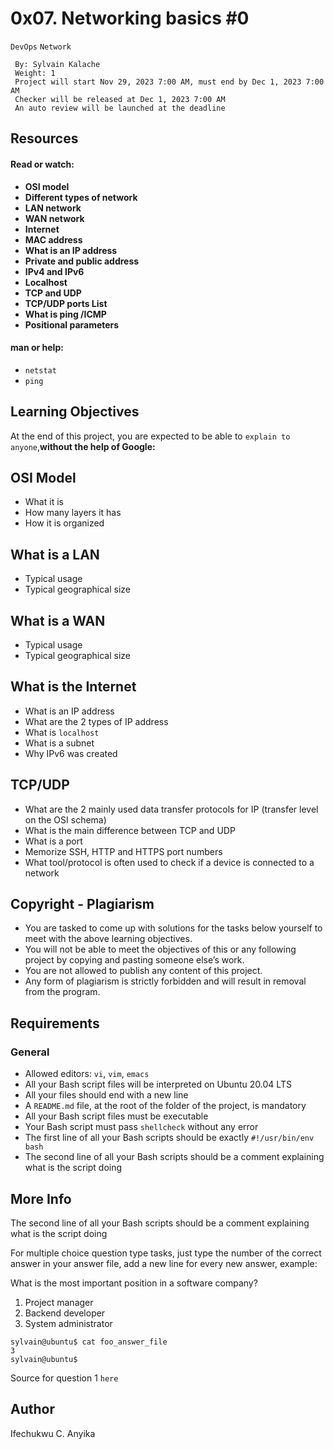 # 0x07. Networking basics #0
  `DevOps` `Network`
```
 By: Sylvain Kalache
 Weight: 1
 Project will start Nov 29, 2023 7:00 AM, must end by Dec 1, 2023 7:00 AM
 Checker will be released at Dec 1, 2023 7:00 AM
 An auto review will be launched at the deadline
```
## Resources
#### Read or watch:

* **OSI model**
* **Different types of network**
* **LAN network**
* **WAN network**
* **Internet**
* **MAC address**
* **What is an IP address**
* **Private and public address**
* **IPv4 and IPv6**
* **Localhost**
* **TCP and UDP**
* **TCP/UDP ports List**
* **What is ping /ICMP**
* **Positional parameters**
#### man or help:

* `netstat`
* `ping`
## Learning Objectives
At the end of this project, you are expected to be able to `explain to anyone`,__without the help of Google:__

## OSI Model
* What it is
* How many layers it has
* How it is organized
## What is a LAN
* Typical usage
* Typical geographical size
## What is a WAN
* Typical usage
* Typical geographical size
## What is the Internet
* What is an IP address
* What are the 2 types of IP address
* What is `localhost`
* What is a subnet
* Why IPv6 was created
## TCP/UDP
* What are the 2 mainly used data transfer protocols for IP (transfer level on the OSI schema)
* What is the main difference between TCP and UDP
* What is a port
* Memorize SSH, HTTP and HTTPS port numbers
* What tool/protocol is often used to check if a device is connected to a network
## Copyright - Plagiarism
* You are tasked to come up with solutions for the tasks below yourself to meet with the above learning objectives.
* You will not be able to meet the objectives of this or any following project by copying and pasting someone else’s work.
* You are not allowed to publish any content of this project.
* Any form of plagiarism is strictly forbidden and will result in removal from the program.
## Requirements
### General
* Allowed editors: `vi`, `vim`, `emacs`
* All your Bash script files will be interpreted on Ubuntu 20.04 LTS
* All your files should end with a new line
* A `README.md` file, at the root of the folder of the project, is mandatory
* All your Bash script files must be executable
* Your Bash script must pass `shellcheck` without any error
* The first line of all your Bash scripts should be exactly `#!/usr/bin/env bash`
* The second line of all your Bash scripts should be a comment explaining what is the script doing
## More Info
The second line of all your Bash scripts should be a comment explaining what is the script doing

For multiple choice question type tasks, just type the number of the correct answer in your answer file, add a new line for every new answer, example:

What is the most important position in a software company?

1. Project manager
2. Backend developer
3. System administrator
```
sylvain@ubuntu$ cat foo_answer_file
3
sylvain@ubuntu$
```
Source for question 1 `here`

## Author
Ifechukwu C. Anyika
